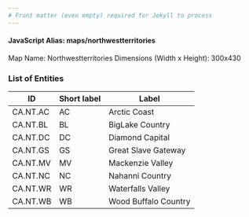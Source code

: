 ```yaml
---
# Front matter (even empty) required for Jekyll to process
---
```


#### JavaScript Alias: maps/northwestterritories

Map Name: Northwestterritories
Dimensions (Width x Height): 300x430





### List of Entities

ID | Short label | Label
---|---|---|
CA.NT.AC|AC|Arctic Coast
CA.NT.BL|BL|BigLake Country
CA.NT.DC|DC|Diamond Capital
CA.NT.GS|GS|Great Slave Gateway
CA.NT.MV|MV|Mackenzie Valley
CA.NT.NC|NC|Nahanni Country
CA.NT.WR|WR|Waterfalls Valley
CA.NT.WB|WB|Wood Buffalo Country

